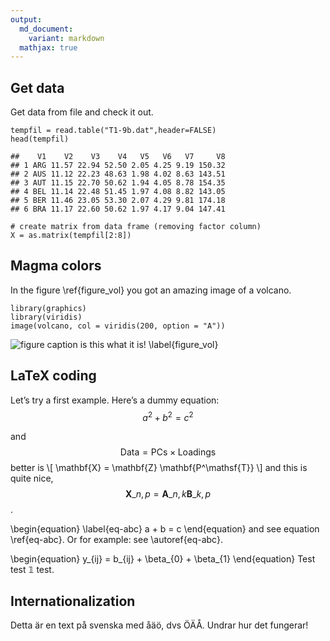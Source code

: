 ```yaml
---
output:
  md_document:
    variant: markdown
  mathjax: true
---
```


Get data
--------

Get data from file and check it out.

``` {.r}
tempfil = read.table("T1-9b.dat",header=FALSE)
head(tempfil)
```

    ##    V1    V2    V3    V4   V5   V6   V7     V8
    ## 1 ARG 11.57 22.94 52.50 2.05 4.25 9.19 150.32
    ## 2 AUS 11.12 22.23 48.63 1.98 4.02 8.63 143.51
    ## 3 AUT 11.15 22.70 50.62 1.94 4.05 8.78 154.35
    ## 4 BEL 11.14 22.48 51.45 1.97 4.08 8.82 143.05
    ## 5 BER 11.46 23.05 53.30 2.07 4.29 9.81 174.18
    ## 6 BRA 11.17 22.60 50.62 1.97 4.17 9.04 147.41

``` {.r}
# create matrix from data frame (removing factor column)
X = as.matrix(tempfil[2:8])
```

Magma colors
------------

In the figure \ref{figure_vol} you got an amazing image of a volcano.

``` {.r}
library(graphics)
library(viridis)
image(volcano, col = viridis(200, option = "A"))
```

![figure caption is this what it is!
\label{figure_vol}](1-example1_files/figure-markdown/unnamed-chunk-3-1.png)

LaTeX coding
------------

Let’s try a first example. Here’s a dummy equation:
$$a^2 + b^2 = c^2$$

and 
$$ \mathsf{Data = PCs} \times \mathsf{Loadings} $$
better is
\\[ \mathbf{X} = \mathbf{Z} \mathbf{P^\mathsf{T}} \\]
and this is quite nice,
$$ \mathbf{X}\_{n,p} = \mathbf{A}\_{n,k} \mathbf{B}\_{k,p} $$
.

\begin{equation}
\label{eq-abc}
a + b = c
\end{equation}
and see equation \ref{eq-abc}. Or for example: see \autoref{eq-abc}.

\begin{equation}
y_{ij} = b_{ij} + \beta_{0} + \beta_{1}
\end{equation}
Test test $\mathbb{1}$ test.

Internationalization
--------------------

Detta är en text på svenska med åäö, dvs ÖÄÅ. Undrar hur det fungerar!
